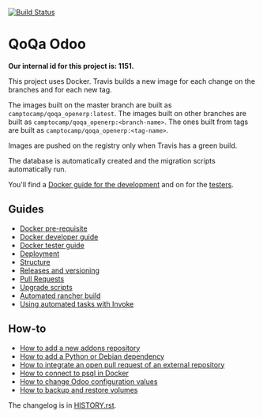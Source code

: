 [![Build Status](https://travis-ci.com/camptocamp/qoqa_openerp.svg?token=3A3ZhwttEcmdqp7JzQb7&branch=master)](https://travis-ci.com/camptocamp/qoqa_openerp)

# QoQa Odoo

**Our internal id for this project is: 1151.**

This project uses Docker.
Travis builds a new image for each change on the branches and for each new tag.

The images built on the master branch are built as `camptocamp/qoqa_openerp:latest`.
The images built on other branches are built as `camptocamp/qoqa_openerp:<branch-name>`.
The ones built from tags are built as `camptocamp/qoqa_openerp:<tag-name>`.

Images are pushed on the registry only when Travis has a green build.

The database is automatically created and the migration scripts
automatically run.

You'll find a [Docker guide for the development](./docs/docker-dev.md) and on for the [testers](./docs/docker-test.md).

## Guides

* [Docker pre-requisite](./docs/prerequisites.md)
* [Docker developer guide](./docs/docker-dev.md)
* [Docker tester guide](./docs/docker-test.md)
* [Deployment](./docs/deployment.md)
* [Structure](./docs/structure.md)
* [Releases and versioning](./docs/releases.md)
* [Pull Requests](./docs/pull-requests.md)
* [Upgrade scripts](./docs/upgrade-scripts.md)
* [Automated rancher build](./docs/rancher.md)
* [Using automated tasks with Invoke](./docs/invoke.md)

## How-to

* [How to add a new addons repository](./docs/how-to-add-repo.md)
* [How to add a Python or Debian dependency](./docs/how-to-add-dependency.md)
* [How to integrate an open pull request of an external repository](./docs/how-to-integrate-pull-request.md)
* [How to connect to psql in Docker](./docs/how-to-connect-to-docker-psql.md)
* [How to change Odoo configuration values](./docs/how-to-set-odoo-configuration-values.md)
* [How to backup and restore volumes](./docs/how-to-backup-and-restore-volumes.md)

The changelog is in [HISTORY.rst](HISTORY.rst).
